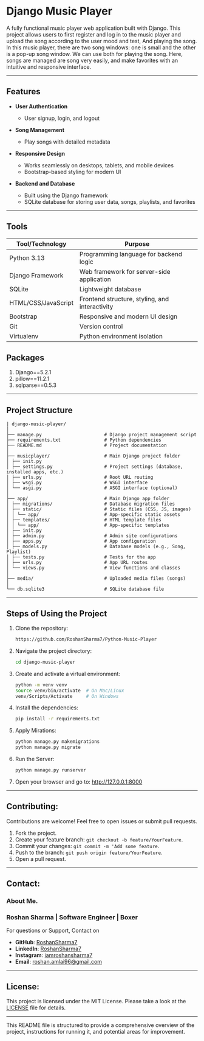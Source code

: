 # Django Music Player

A fully functional music player web application built with Django. This project allows users to first register and log in to the music player and upload the song according to the user mood and test, And playing the song. In this music player, there are two song windows: one is small and the other is a pop-up song window. We can use both for playing the song. Here, songs are managed are song very easily, and make favorites with an intuitive and responsive interface.

---

## Features

- **User Authentication**  
  - User signup, login, and logout  

- **Song Management**  
  - Play songs with detailed metadata 

- **Responsive Design**  
  - Works seamlessly on desktops, tablets, and mobile devices  
  - Bootstrap-based styling for modern UI

- **Backend and Database**  
  - Built using the Django framework  
  - SQLite database for storing user data, songs, playlists, and favorites

---

## Tools

| Tool/Technology         | Purpose                                           |
|------------------------|-------------------------------------------------|
| Python 3.13             | Programming language for backend logic           |
| Django Framework       | Web framework for server-side application        |
| SQLite                 | Lightweight database                              |
| HTML/CSS/JavaScript    | Frontend structure, styling, and interactivity   |
| Bootstrap              | Responsive and modern UI design                   |
| Git                    | Version control                                   |
| Virtualenv             | Python environment isolation                      |

## Packages

1. Django==5.2.1
2. pillow==11.2.1
3. sqlparse==0.5.3

---

## Project Structure

```
| django-music-player/
│
├── manage.py                       # Django project management script
├── requirements.txt                # Python dependencies
├── README.md                       # Project documentation
│
├── musicplayer/                    # Main Django project folder
│ ├── init.py
│ ├── settings.py                   # Project settings (database, installed apps, etc.)
│ ├── urls.py                       # Root URL routing
│ ├── wsgi.py                       # WSGI interface
│ └── asgi.py                       # ASGI interface (optional)
│
├── app/                            # Main Django app folder
│ ├── migrations/                   # Database migration files
│ ├── static/                       # Static files (CSS, JS, images)
│ │ └── app/                        # App-specific static assets
│ ├── templates/                    # HTML template files
│ │ └── app/                        # App-specific templates
│ ├── init.py
│ ├── admin.py                      # Admin site configurations
│ ├── apps.py                       # App configuration
│ ├── models.py                     # Database models (e.g., Song, Playlist)
│ ├── tests.py                      # Tests for the app
│ ├── urls.py                       # App URL routes
│ └── views.py                      # View functions and classes
│
├── media/                          # Uploaded media files (songs)
│
└── db.sqlite3                      # SQLite database file
```

---

## Steps of Using the Project

1. Clone the repository:
   ```sh
   https://github.com/RoshanSharma7/Python-Music-Player
   ```

2. Navigate the project directory:
   ```sh
   cd django-music-player
   ```

3. Create and activate a virtual environment:
    ```sh
    python -m venv venv
    source venv/bin/activate  # On Mac/Linux
    venv/Scripts/Activate     # On Windows
    ```

4. Install the dependencies:
    ```sh
    pip install -r requirements.txt
    ```

5. Apply Mirations:
   ```sh
   python manage.py makemigrations
   python manage.py migrate
   ```

6. Run the Server:
   ```sh
   python manage.py runserver
   ```

7. Open your browser and go to: http://127.0.0.1:8000

---

## Contributing:

Contributions are welcome! Feel free to open issues or submit pull requests.

1. Fork the project.
2. Create your feature branch: `git checkout -b feature/YourFeature`.
3. Commit your changes: `git commit -m 'Add some feature`.
4. Push to the branch: `git push origin feature/YourFeature`.
5. Open a pull request.

---

## Contact:
### About Me.
### Roshan Sharma | Software Engineer | Boxer
For questions or Support, Contact on
- **GitHub**: [RoshanSharma7](https://github.com/RoshanSharma7)
- **LinkedIn**: [RoshanSharma7](https://www.linkedin.com/in/roshan-sharma7)
- **Instagram**: [iamroshansharma7](https://www.instagram.com/iamroshansharma7/)
- **Email**: roshan.amlai96@gmail.com

---

## License:

This project is licensed under the MIT License. Please take a look at the [LICENSE](License.md) file for details.

---

This README file is structured to provide a comprehensive overview of the project, instructions for running it, and potential areas for improvement.

